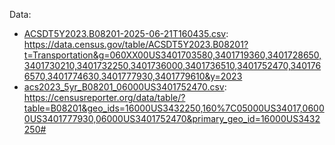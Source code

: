Data:
- [ACSDT5Y2023.B08201-2025-06-21T160435.csv](ACSDT5Y2023.B08201-2025-06-21T160435.csv): https://data.census.gov/table/ACSDT5Y2023.B08201?t=Transportation&g=060XX00US3401703580,3401719360,3401728650,3401730210,3401732250,3401736000,3401736510,3401752470,3401766570,3401774630,3401777930,3401779610&y=2023
- [acs2023_5yr_B08201_06000US3401752470.csv](acs2023_5yr_B08201_06000US3401752470.csv): https://censusreporter.org/data/table/?table=B08201&geo_ids=16000US3432250,160%7C05000US34017,06000US3401777930,06000US3401752470&primary_geo_id=16000US3432250#
